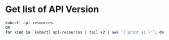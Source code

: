 # Get list of API Version
```bash
kubectl api-resources
OR
for kind in `kubectl api-resources | tail +2 | awk '{ print $1 }'`; do kubectl explain $kind; done | grep -e "KIND:" -e "VERSION:"
```
